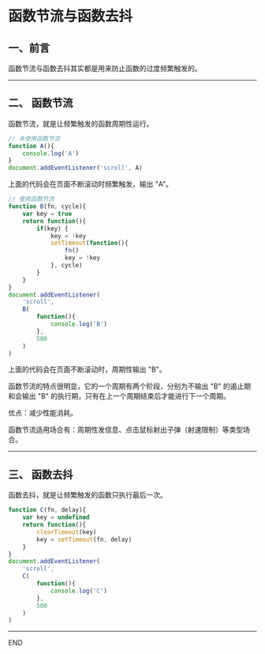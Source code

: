 # 函数节流与函数去抖

## 一、前言
函数节流与函数去抖其实都是用来防止函数的过度频繁触发的。

***

## 二、 函数节流
函数节流，就是让频繁触发的函数周期性运行。
```js
// 未使用函数节流
function A(){
    console.log('A')
}
document.addEventListener('scroll', A)
```
上面的代码会在页面不断滚动时频繁触发，输出 "A"。

```js
// 使用函数节流
function B(fn, cycle){
    var key = true
    return function(){
        if(key) {
            key = !key
            setTimeout(function(){
                fn()
                key = !key
            }, cycle)
        }
    }
}
document.addEventListener(
    'scroll', 
    B(
        function(){
            console.log('B')
        },
        500
    )
)
```
上面的代码会在页面不断滚动时，周期性输出 "B"。

函数节流的特点很明显，它的一个周期有两个阶段，分别为不输出 "B" 的遏止期和会输出 "B" 的执行期，只有在上一个周期结束后才能进行下一个周期。

优点：减少性能消耗。

函数节流适用场合有：周期性发信息、点击鼠标射出子弹（射速限制）等类型场合。


***

## 三、 函数去抖
函数去抖，就是让频繁触发的函数只执行最后一次。
```js
function C(fn, delay){
    var key = undefined
    return function(){
        clearTimeout(key)
        key = setTimeout(fn, delay)
    }
}
document.addEventListener(
    'scroll', 
    C(
        function(){
            console.log('C')
        },
        500
    )
)
```

***
END




